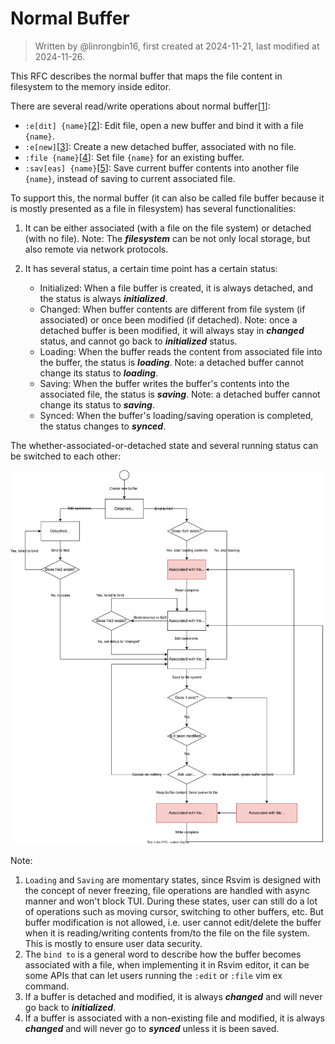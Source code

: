 # Normal Buffer

> Written by @linrongbin16, first created at 2024-11-21, last modified at 2024-11-26.

This RFC describes the normal buffer that maps the file content in filesystem to the memory inside editor.

There are several read/write operations about normal buffer\[[1][1]\]:

- `:e[dit] {name}`\[[2][2]\]: Edit file, open a new buffer and bind it with a file `{name}`.
- `:e[new]`\[[3][3]\]: Create a new detached buffer, associated with no file.
- `:file {name}`\[[4][4]\]: Set file `{name}` for an existing buffer.
- `:sav[eas] {name}`\[[5][5]\]: Save current buffer contents into another file `{name}`, instead of saving to current associated file.

To support this, the normal buffer (it can also be called file buffer because it is mostly presented as a file in filesystem) has several functionalities:

1. It can be either associated (with a file on the file system) or detached (with no file). Note: The _**filesystem**_ can be not only local storage, but also remote via network protocols.

2. It has several status, a certain time point has a certain status:

   - Initialized: When a file buffer is created, it is always detached, and the status is always _**initialized**_.
   - Changed: When buffer contents are different from file system (if associated) or once been modified (if detached). Note: once a detached buffer is been modified, it will always stay in _**changed**_ status, and cannot go back to _**initialized**_ status.
   - Loading: When the buffer reads the content from associated file into the buffer, the status is _**loading**_. Note: a detached buffer cannot change its status to _**loading**_.
   - Saving: When the buffer writes the buffer's contents into the associated file, the status is _**saving**_. Note: a detached buffer cannot change its status to _**saving**_.
   - Synced: When the buffer's loading/saving operation is completed, the status changes to _**synced**_.

The whether-associated-or-detached state and several running status can be switched to each other:

![1](../images/4-WindowsAndBuffers-1-FileBuffer.1.drawio.svg)

Note:

1. `Loading` and `Saving` are momentary states, since Rsvim is designed with the concept of never freezing, file operations are handled with async manner and won't block TUI. During these states, user can still do a lot of operations such as moving cursor, switching to other buffers, etc. But buffer modification is not allowed, i.e. user cannot edit/delete the buffer when it is reading/writing contents from/to the file on the file system. This is mostly to ensure user data security.
2. The `bind to` is a general word to describe how the buffer becomes associated with a file, when implementing it in Rsvim editor, it can be some APIs that can let users running the `:edit` or `:file` vim ex command.
3. If a buffer is detached and modified, it is always _**changed**_ and will never go back to _**initialized**_.
4. If a buffer is associated with a non-existing file and modified, it is always _**changed**_ and will never go to _**synced**_ unless it is been saved.

[1]: https://vimhelp.org/editing.txt.html
[2]: https://vimhelp.org/editing.txt.html#%3Aedit
[3]: https://vimhelp.org/editing.txt.html#%3Aenew
[4]: https://vimhelp.org/editing.txt.html#%3Afile_f
[5]: https://vimhelp.org/editing.txt.html#%3Asav
